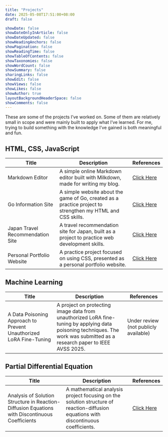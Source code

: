 ```yaml
---
title: "Projects"
date: 2025-05-08T17:51:00+08:00
draft: false

showDate: false
showDateOnlyInArticle: false
showDateUpdated: false
showHeadingAnchors: false
showPagination: false
showReadingTime: false
showTableOfContents: false
showTaxonomies: false
showWordCount: false
showSummary: false
sharingLinks: false
showEdit: false
showViews: false
showLikes: false
showAuthor: true
layoutBackgroundHeaderSpace: false
showComments: false
---
```


These are some of the projects I’ve worked on. Some of them are relatively small in scope and were mainly built to apply what I’ve learned. For me, trying to build something with the knowledge I’ve gained is both meaningful and fun.

## HTML, CSS, JavaScript

<table>
    <thead>
        <tr>
            <th>Title</th>
            <th>Description</th>
            <th>References</th>
        </tr>
    </thead>
    <tbody>
         <tr>
            <td>
              Markdown Editor
            </td>
            <td>A simple online Markdown editor built with Milkdown, made for writing my blog.</td>
            <td><a href="../projects/markdown-editor">Click Here</a></td>
        </tr>
         <tr>
            <td>
              Go Information Site
            </td>
            <td>A simple website about the game of Go, created as a practice project to strengthen my HTML and CSS skills.</td>
            <td><a href="../projects/go-website">Click Here</a></td>
        </tr>
        <tr>
            <td>
              Japan Travel Recommendation Site
            </td>
            <td>A travel recommendation site for Japan, built as a project to practice web development skills.</td>
            <td><a href="../projects/japan-travel-website">Click Here</a></td>
        </tr>
        <tr>
            <td>
              Personal Portfolio Website
            </td>
            <td>A practice project focused on using CSS, presented as a personal portfolio website.</td>
            <td><a href="../projects/personal-website">Click Here</a></td>
        </tr>
    </tbody>
</table>

## Machine Learning

<table>
    <thead>
        <tr>
            <th>Title</th>
            <th>Description</th>
            <th>References</th>
        </tr>
    </thead>
    <tbody>
         <tr>
            <td>
              A Data Poisoning Approach to Prevent Unauthorized LoRA Fine-Tuning
            </td>
            <td>A project on protecting image data from unauthorized LoRA fine-tuning by applying data poisoning techniques. The work was submitted as a research paper to IEEE AVSS 2025.</td>
            <td>Under review (not publicly available)</td>
        </tr>
    </tbody>
</table>

## Partial Differential Equation

<table>
    <thead>
        <tr>
            <th>Title</th>
            <th>Description</th>
            <th>References</th>
        </tr>
    </thead>
    <tbody>
         <tr>
            <td>
                Analysis of Solution Structure in Reaction-Diffusion Equations with Discontinuous Coefficients
            </td>
            <td>A mathematical analysis project focusing on the solution structure of reaction-diffusion equations with discontinuous coefficients.</td>
            <td><a href="../projects/special-project">Click Here</a></td>
        </tr>
    </tbody>
</table>
